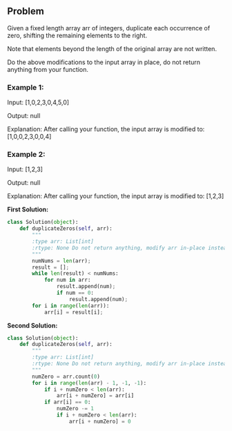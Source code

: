 ## Problem

Given a fixed length array arr of integers, duplicate each occurrence of zero, shifting the remaining elements to the right.

Note that elements beyond the length of the original array are not written.

Do the above modifications to the input array in place, do not return anything from your function.

 

### Example 1:

Input: [1,0,2,3,0,4,5,0]

Output: null

Explanation: After calling your function, the input array is modified to: [1,0,0,2,3,0,0,4]

### Example 2:

Input: [1,2,3]

Output: null

Explanation: After calling your function, the input array is modified to: [1,2,3]


**First Solution:**
```python
class Solution(object):
    def duplicateZeros(self, arr):
        """
        :type arr: List[int]
        :rtype: None Do not return anything, modify arr in-place instead.
        """
        numNums = len(arr);
        result = [];
        while len(result) < numNums:
            for num in arr:
                result.append(num);
                if num == 0:
                    result.append(num);
        for i in range(len(arr)):
            arr[i] = result[i];
```

**Second Solution:**
```python
class Solution(object):
    def duplicateZeros(self, arr):
        """
        :type arr: List[int]
        :rtype: None Do not return anything, modify arr in-place instead.
        """
        numZero = arr.count(0)
        for i in range(len(arr) - 1, -1, -1):
            if i + numZero < len(arr):
                arr[i + numZero] = arr[i]
            if arr[i] == 0: 
                numZero -= 1
                if i + numZero < len(arr):
                    arr[i + numZero] = 0
```